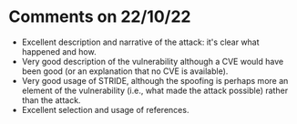 # Comments on 22/10/22

* Excellent description and narrative of the attack: it's clear what happened and how. 
* Very good description of the vulnerability although a CVE would have been good (or an explanation that no CVE is available). 
* Very good usage of STRIDE, although the spoofing is perhaps more an element of the vulnerability (i.e., what made the attack possible) rather than the attack. 
* Excellent selection and usage of references. 

